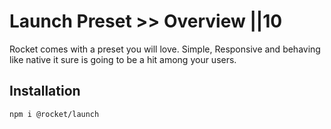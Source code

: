 # Launch Preset >> Overview ||10

Rocket comes with a preset you will love. Simple, Responsive and behaving like native it sure is going to be a hit among your users.

## Installation

```bash
npm i @rocket/launch
```
